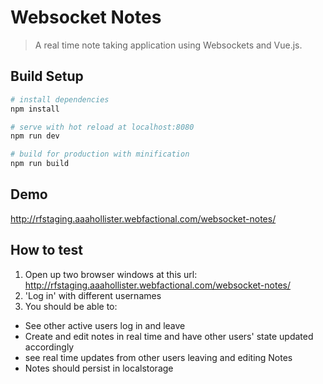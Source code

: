 # Websocket Notes

> A real time note taking application using Websockets and Vue.js.

## Build Setup

``` bash
# install dependencies
npm install

# serve with hot reload at localhost:8080
npm run dev

# build for production with minification
npm run build
```

## Demo
http://rfstaging.aaahollister.webfactional.com/websocket-notes/

## How to test
1. Open up two browser windows at this url: http://rfstaging.aaahollister.webfactional.com/websocket-notes/
2. 'Log in' with different usernames
3. You should be able to:
 - See other active users log in and leave
 - Create and edit notes in real time and have other users' state updated accordingly
 - see real time updates from other users leaving and editing Notes
 - Notes should persist in localstorage

